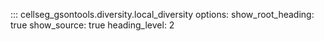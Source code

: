 ::: cellseg_gsontools.diversity.local_diversity
    options:
      show_root_heading: true
      show_source: true
      heading_level: 2
